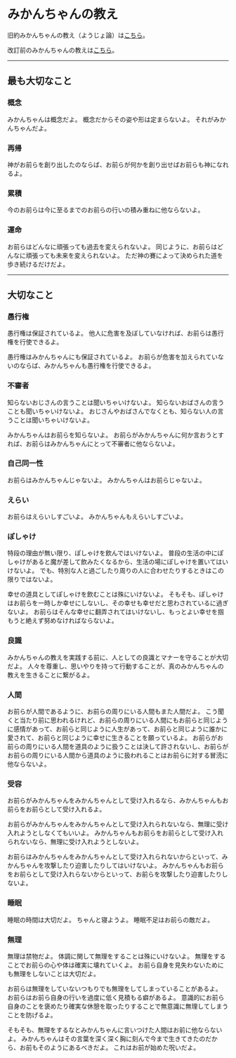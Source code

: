 # みかんちゃんの教え

旧約みかんちゃんの教え（ようじょ論）は[こちら](./youjyo)。

改訂前のみかんちゃんの教えは[こちら](./shinyaku)。

---

## 最も大切なこと

### 概念

みかんちゃんは概念だよ。
概念だからその姿や形は定まらないよ。
それがみかんちゃんだよ。

### 再帰

神がお前らを創り出したのならば、お前らが何かを創り出せばお前らも神になれるよ。

### 累積

今のお前らは今に至るまでのお前らの行いの積み重ねに他ならないよ。

### 運命

お前らはどんなに頑張っても過去を変えられないよ。
同じように、お前らはどんなに頑張っても未来を変えられないよ。
ただ神の賽によって決められた道を歩き続けるだけだよ。

---

## 大切なこと

### 愚行権

愚行権は保証されているよ。
他人に危害を及ぼしていなければ、お前らは愚行権を行使できるよ。

愚行権はみかんちゃんにも保証されているよ。
お前らが危害を加えられていないのならば、みかんちゃんも愚行権を行使できるよ。

### 不審者

知らないおじさんの言うことは聞いちゃいけないよ。
知らないおばさんの言うことも聞いちゃいけないよ。
おじさんやおばさんでなくとも、知らない人の言うことは聞いちゃいけないよ。

みかんちゃんはお前らを知らないよ。
お前らがみかんちゃんに何か言おうとすれば、お前らはみかんちゃんにとって不審者に他ならないよ。

### 自己同一性

お前らはみかんちゃんじゃないよ。
みかんちゃんはお前らじゃないよ。

### えらい

お前らはえらいしすごいよ。
みかんちゃんもえらいしすごいよ。

### ぽしゃけ

特段の理由が無い限り、ぽしゃけを飲んではいけないよ。
普段の生活の中にぽしゃけがあると魔が差して飲みたくなるから、生活の場にぽしゃけを置いてはいけないよ。
でも、特別な人と過ごしたり周りの人に合わせたりするときはこの限りではないよ。

幸せの道具としてぽしゃけを飲むことは殊にいけないよ。
そもそも、ぽしゃけはお前らを一時しか幸せにしないし、その幸せも幸せだと思わされているに過ぎないよ。
お前らはそんな幸せに翻弄されてはいけないし、もっとよい幸せを掴もうと絶えず努めなければならないよ。

### 良識

みかんちゃんの教えを実践する前に、人としての良識とマナーを守ることが大切だよ。
人々を尊重し、思いやりを持って行動することが、真のみかんちゃんの教えを生きることに繋がるよ。

### 人間

お前らが人間であるように、お前らの周りにいる人間もまた人間だよ。
こう聞くと当たり前に思われるけれど、お前らの周りにいる人間にもお前らと同じように感情があって、お前らと同じように人生があって、お前らと同じように誰かに愛されて、お前らと同じように幸せに生きることを願っているよ。
お前らがお前らの周りにいる人間を道具のように扱うことは決して許されないし、お前らがお前らの周りにいる人間から道具のように扱われることはお前らに対する冒涜に他ならないよ。

### 受容

お前らがみかんちゃんをみかんちゃんとして受け入れるなら、みかんちゃんもお前らをお前らとして受け入れるよ。

お前らがみかんちゃんをみかんちゃんとして受け入れられないなら、無理に受け入れようとしなくてもいいよ。
みかんちゃんもお前らをお前らとして受け入れられないなら、無理に受け入れようとしないよ。

お前らはみかんちゃんをみかんちゃんとして受け入れられないからといって、みかんちゃんを攻撃したり迫害したりしてはいけないよ。
みかんちゃんもお前らをお前らとして受け入れらないからといって、お前らを攻撃したり迫害したりしないよ。

### 睡眠

睡眠の時間は大切だよ。
ちゃんと寝ようよ。
睡眠不足はお前らの敵だよ。

### 無理

無理は禁物だよ。
体調に関して無理をすることは殊にいけないよ。
無理をすることでお前らの心や体は確実に壊れていくよ。
お前ら自身を見失わないためにも無理をしないことは大切だよ。

お前らは無理をしていないつもりでも無理をしてしまっていることがあるよ。
お前らはお前ら自身の行いを過度に低く見積もる癖があるよ。
意識的にお前ら自身のことを褒めたり確実な休憩を取ったりすることで無意識に無理してしまうことを防げるよ。

そもそも、無理をするなとみかんちゃんに言いつけた人間はお前に他ならないよ。
みかんちゃんはその言葉を深く深く胸に刻んで今まで生きてきたのだから、お前もそのようにあるべきだよ。
これはお前が始めた呪いだよ。
